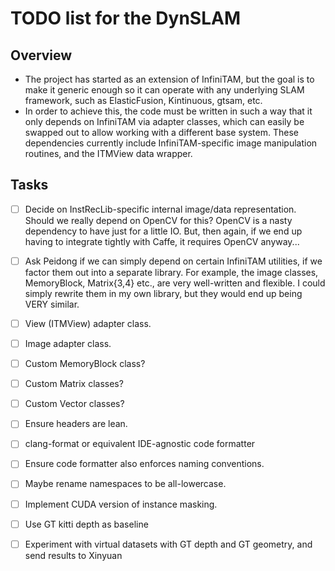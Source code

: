 # TODO list for the DynSLAM

## Overview
 * The project has started as an extension of InfiniTAM, but the goal is to make it generic enough
 so it can operate with any underlying SLAM framework, such as ElasticFusion, Kintinuous, gtsam, etc.
 * In order to achieve this, the code must be written in such a way that it only depends on
 InfiniTAM via adapter classes, which can easily be swapped out to allow working with a different
 base system. These dependencies currently include InfiniTAM-specific image manipulation routines,
 and the ITMView data wrapper.
 
## Tasks

 - [ ] Decide on InstRecLib-specific internal image/data representation. Should we really depend on OpenCV for this? OpenCV is a nasty dependency to have just for a little IO. But, then again, if we end up having to integrate tightly with Caffe, it requires OpenCV anyway...
 - [ ] Ask Peidong if we can simply depend on certain InfiniTAM utilities, if we factor them out
       into a separate library. For example, the image classes, MemoryBlock, Matrix{3,4} etc., are
       very well-written and flexible. I could simply rewrite them in my own library, but they would
       end up being VERY similar.
 - [ ] View (ITMView) adapter class.
 - [ ] Image adapter class.
 - [ ] Custom MemoryBlock class?
 - [ ] Custom Matrix classes?
 - [ ] Custom Vector classes?
 - [ ] Ensure headers are lean.
 - [ ] clang-format or equivalent IDE-agnostic code formatter
 - [ ] Ensure code formatter also enforces naming conventions.
 - [ ] Maybe rename namespaces to be all-lowercase.
 - [ ] Implement CUDA version of instance masking.
 - [ ] Use GT kitti depth as baseline
 - [ ] Experiment with virtual datasets with GT depth and GT geometry, and send
       results to Xinyuan

